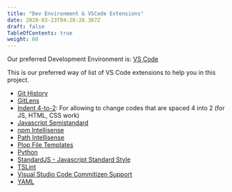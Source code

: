 ```yaml
---
title: "Dev Environment & VSCode Extensions"
date: 2020-03-23T04:28:28.367Z
draft: false
TableOfContents: true
weight: 60
---
```


Our preferred Development Environment is: [VS Code](https://code.visualstudio.com/)

This is our preferred way of list of VS Code extensions to help you in this project.

- [Git History](https://marketplace.visualstudio.com/items?itemName=donjayamanne.githistory)
- [GitLens](https://marketplace.visualstudio.com/items?itemName=eamodio.gitlens)
- [Indent 4-to-2](https://marketplace.visualstudio.com/items?itemName=Compulim.indent4to2): For allowing to change codes that are spaced 4 into 2 (for JS, HTML, CSS work)
- [Javascript Semistandard](https://marketplace.visualstudio.com/items?itemName=flet.vscode-semistandard)
- [npm Intellisense](https://marketplace.visualstudio.com/items?itemName=christian-kohler.npm-intellisense)
- [Path Intellisense](https://marketplace.visualstudio.com/items?itemName=christian-kohler.path-intellisense)
- [Plop File Templates](https://marketplace.visualstudio.com/items?itemName=SamKirkland.plop-templates)
- [Python](https://marketplace.visualstudio.com/items?itemName=ms-python.python)
- [StandardJS - Javascript Standard Style](https://marketplace.visualstudio.com/items?itemName=chenxsan.vscode-standardjs)
- [TSLint](https://marketplace.visualstudio.com/items?itemName=ms-vscode.vscode-typescript-tslint-plugin)
- [Visual Studio Code Commitizen Support](https://marketplace.visualstudio.com/items?itemName=KnisterPeter.vscode-commitizen)
- [YAML](https://marketplace.visualstudio.com/items?itemName=redhat.vscode-yaml)
